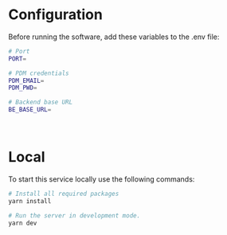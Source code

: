 # Configuration

Before running the software, add these variables to the .env file:

```bash
# Port
PORT=

# PDM credentials
PDM_EMAIL=
PDM_PWD=

# Backend base URL
BE_BASE_URL=
```

<br>

# Local

To start this service locally use the following commands:

```bash
# Install all required packages
yarn install

# Run the server in development mode.
yarn dev
```
